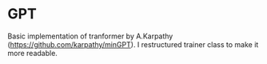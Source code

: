 # GPT
Basic implementation of tranformer by A.Karpathy (https://github.com/karpathy/minGPT). I restructured trainer class to make it more readable. 
